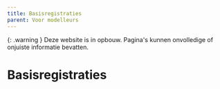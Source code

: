 ```yaml
---
title: Basisregistraties
parent: Voor modelleurs
---
```


{: .warning }
Deze website is in opbouw. Pagina's kunnen onvolledige of onjuiste informatie bevatten.

# Basisregistraties
